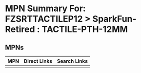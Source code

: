 



# MPN Summary For: FZSRTTACTILEP12 > SparkFun-Retired : TACTILE-PTH-12MM

## MPNs
  

|MPN|Direct Links|Search Links|
| :--- | :--- | :--- |
||||
